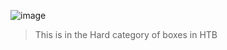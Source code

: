 
![image](https://user-images.githubusercontent.com/57739806/218311539-fb920584-7f00-4e6b-813a-00dbf09d7892.png)
> This is in the Hard category of boxes in HTB
